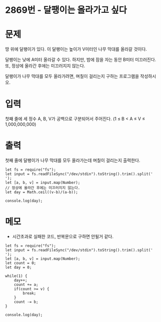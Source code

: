 # 2869번 - 달팽이는 올라가고 싶다

# 문제
땅 위에 달팽이가 있다. 이 달팽이는 높이가 V미터인 나무 막대를 올라갈 것이다.

달팽이는 낮에 A미터 올라갈 수 있다. 하지만, 밤에 잠을 자는 동안 B미터 미끄러진다. 또, 정상에 올라간 후에는 미끄러지지 않는다.

달팽이가 나무 막대를 모두 올라가려면, 며칠이 걸리는지 구하는 프로그램을 작성하시오.

# 입력
첫째 줄에 세 정수 A, B, V가 공백으로 구분되어서 주어진다. (1 ≤ B < A ≤ V ≤ 1,000,000,000)

# 출력
첫째 줄에 달팽이가 나무 막대를 모두 올라가는데 며칠이 걸리는지 출력한다.
```
let fs = require("fs");
let input = fs.readFileSync("/dev/stdin").toString().trim().split(' ');
let [a, b, v] = input.map(Number);
// 정상에 올라간 후에는 미끄러지지 않는다.
let day = Math.ceil((v-b)/(a-b));

console.log(day);
```

# 메모
- 시간초과로 실패한 코드, 반복문으로 구하면 안될거 같다.
```
let fs = require("fs");
let input = fs.readFileSync("/dev/stdin").toString().trim().split(' ');
let [a, b, v] = input.map(Number);
let count = 0;
let day = 0;

while(1) {
    day++;
    count += a;
    if(count >= v) {
        break;
    }
    count -= b;
}

console.log(day);
```
